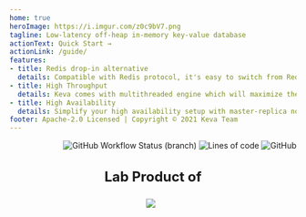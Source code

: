 ```yaml
---
home: true
heroImage: https://i.imgur.com/z0c9bV7.png
tagline: Low-latency off-heap in-memory key-value database
actionText: Quick Start →
actionLink: /guide/
features:
- title: Redis drop-in alternative
  details: Compatible with Redis protocol, it's easy to switch from Redis to Keva with a minimum fuss
- title: High Throughput
  details: Keva comes with multithreaded engine which will maximize the use of your system's resources
- title: High Availability
  details: Simplify your high availability setup with master-replica nodes, sharded cluster mode will also be available soon 
footer: Apache-2.0 Licensed | Copyright © 2021 Keva Team
---
```


<p style="text-align: right; max-width: 960px; margin: auto;">
<img src="https://img.shields.io/github/workflow/status/keva-dev/keva/Build/master?label=build&style=flat-square" alt="GitHub Workflow Status (branch)">
<img src="https://img.shields.io/tokei/lines/github/keva-dev/keva?style=flat-square" alt="Lines of code">
<img src="https://img.shields.io/github/license/keva-dev/keva?style=flat-square" alt="GitHub">
</p>

<div style="margin-top: 2rem; max-width: 960px; text-align: center; font-size: 1.5rem; font-weight: bold;">Lab Product of</div>

<div style="text-align: center; margin-top: 1.5rem; margin-bottom: 2rem;">
<a href="https://www.grokking.org" target="_blank"><img src="https://i.imgur.com/5k8qMpf.png" style="max-width: 92px; margin-right: 0.5rem;" /></a>
</div>